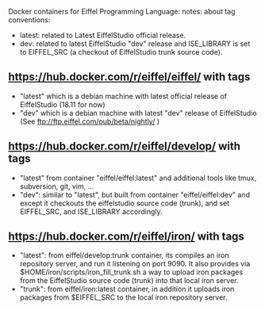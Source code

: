 Docker containers for Eiffel Programming Language:
notes: about tag conventions:
  - latest: related to Latest EiffelStudio official release.
  - dev: related to latest EiffelStudio "dev" release 
  		and ISE_LIBRARY is set to EIFFEL_SRC (a checkout of EiffelStudio trunk source code).

## https://hub.docker.com/r/eiffel/eiffel/ with tags 
   -  "latest" which is a debian machine with latest official release of EiffelStudio  (18.11 for now)
   -  "dev" which is a debian machine with latest "dev" release of EiffelStudio  (See ftp://ftp.eiffel.com/pub/beta/nightly/ )

## https://hub.docker.com/r/eiffel/develop/ with tags
   - "latest" from container "eiffel/eiffel:latest" and additional tools like tmux, subversion, git, vim, ...
   - "dev": similar to "latest", but built from container "eiffel/eiffel:dev" and except it checkouts the eiffelstudio source code  (trunk), and set EIFFEL_SRC, and ISE_LIBRARY accordingly.

## https://hub.docker.com/r/eiffel/iron/ with tags
   - "latest": from eiffel/develop:trunk container, its compiles an iron repository server, and run it listening on port 9090.  It also provides via $HOME/iron/scripts/iron_fill_trunk.sh  a way to upload iron packages from the EiffelStudio source code (trunk) into that local iron server.
   - "trunk": from eiffel/iron:latest container, in addition it uploads iron packages from $EIFFEL_SRC to the local iron repository server.

